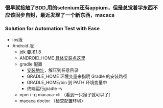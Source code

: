 ### 很早就接触了BDD,用的selenium还有appium，但是总觉着学东西不应该固步自封，最近发现了一个新东西，macaca

### Solution for Automation Test with Ease
* ios版
* Android 版
   * jdk 要求1.8
   * ANDROID_HOME [具体安装点这里](https://github.com/ly1314529/ly/blob/master/test/install%20the%20appium.md)
   * gradle 配置
      * [安装地址](https://gradle.org/install/)，解压到任意目录
      * GRADLE_HOME 环境变量来指明 Gradle 的安装路径
      *  GRADLE_HOME/bin 到 PATH 环境变量中
      * 终端运行gradle -v
   * npm i -g macaca-cli （看到一只猴子就可以了）
   *  macaca doctor （检查配置环境）
  
